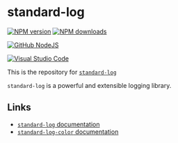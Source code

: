 # standard-log

[![NPM version][npm-image]][npm-url]
[![NPM downloads][downloads-image]][downloads-url]

[![GitHub NodeJS][github-nodejs]][github-action-url]

[![Visual Studio Code][vscode-image]][vscode-url]

This is the repository for [`standard-log`](https://github.com/unional/standard-log)

`standard-log` is a powerful and extensible logging library.

## Links

- [`standard-log` documentation](packages/log/README.md)
- [`standard-log-color` documentation](packages/color/README.md)

[npm-image]: https://img.shields.io/npm/v/standard-log.svg?style=flat
[npm-url]: https://www.npmjs.com/package/standard-log
[downloads-image]: https://img.shields.io/npm/dm/standard-log.svg?style=flat
[downloads-url]: https://npmjs.org/package/standard-log

[github-nodejs]: https://github.com/unional/standard-log/workflows/nodejs/badge.svg
[github-action-url]: https://github.com/unional/standard-log/actions

[vscode-image]: https://img.shields.io/badge/vscode-ready-green.svg
[vscode-url]: https://code.visualstudio.com/

